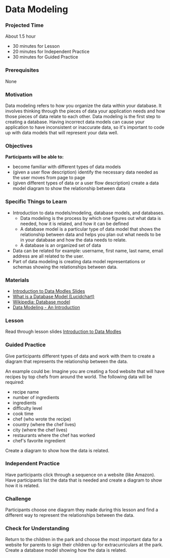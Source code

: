 # Data Modeling

### Projected Time
About 1.5 hour
- 30 minutes for Lesson
- 20 minutes for Independent Practice
- 30 minutes for Guided Practice

### Prerequisites
None

### Motivation
Data modeling refers to how you organize the data within your database. It involves thinking through the pieces of data your application needs and how those pieces of data relate to each other. Data modeling is the first step to creating a database. Having incorrect data models can cause your application to have inconsistent or inaccurate data, so it's important to code up with data models that will represent your data well.

### Objectives
**Participants will be able to:**
- become familiar with different types of data models
- (given a user flow description) identify the necessary data needed as the user moves from page to page 
- (given different types of data or a user flow description) create a data model diagram to show the relationship between data 


### Specific Things to Learn
- Introduction to data models/modeling, database models, and databases.
	- Data modeling is the process by which one figures out what data is needed, how it is related, and how it can be defined
	- A database model is a particular type of data model that shows the relationship between data and helps you plan out what needs to be in your database and how the data needs to relate.
	- A database is an organized set of data
- Data can be related for example: username, first name, last name, email address are all related to the user.
- Part of data modeling is creating data model representations or schemas showing the relationships between data.

### Materials
- [Introduction to Data Modles Slides](https://docs.google.com/presentation/d/19XTnwuzk11SaE0Kgn0R0t_nvQ_1L0j_Tk-AdwfcsiTg/edit)
- [What is a Database Model (Lucidchart)](https://www.lucidchart.com/pages/database-diagram/database-models#top-info)
- [Wikipedia: Database model](https://en.wikipedia.org/wiki/Database_model)
- [Data Modeling - An Introduction](https://www.youtube.com/watch?v=tR_rOJPiEXc)

### Lesson

Read through lesson slides [Introduction to Data Modles](https://docs.google.com/presentation/d/19XTnwuzk11SaE0Kgn0R0t_nvQ_1L0j_Tk-AdwfcsiTg/edit)

### Guided Practice

Give participants different types of data and work with them to create a diagram that represents the relationship between the data.

An example could be: Imagine you are creating a food website that will have recipes by top chefs from around the world. The following data will be required: 
- recipe name
- number of ingredients
- ingredients
- difficulty level
- cook time
- chef (who wrote the recipe)
- country (where the chef lives)
- city (where the chef lives)
- restaurants where the chef has worked
- chef's favorite ingredient

Create a diagram to show how the data is related.

### Independent Practice

Have participants click through a sequence on a website (like Amazon). Have participants list the data that is needed and create a diagram to show how it is related. 

### Challenge

Participants choose one diagram they made during this lesson and find a different way to represent the relationships between the data.

### Check for Understanding

Return to the children in the park and choose the most important data for a website for parents to sign their children up for extracurriculars at the park. Create a database model showing how the data is related.
